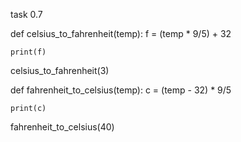 task 0.7

def celsius_to_fahrenheit(temp):
    f = (temp * 9/5) + 32

    print(f)
     
celsius_to_fahrenheit(3)     

def fahrenheit_to_celsius(temp):
    c = (temp - 32) * 9/5

    print(c)
    
fahrenheit_to_celsius(40)    
